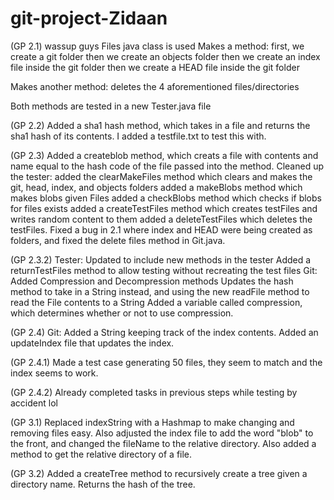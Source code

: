 # git-project-Zidaan

(GP 2.1)
wassup guys
Files java class is used
Makes a method:
    first, we create a git folder
    then we create an objects folder
    then we create an index file inside the git folder
    then we create a HEAD file inside the git folder

Makes another method:
    deletes the 4 aforementioned files/directories

Both methods are tested in a new Tester.java file

(GP 2.2)
Added a sha1 hash method, which takes in a file and returns the sha1 hash of its contents.
I added a testfile.txt to test this with.

(GP 2.3)
Added a createblob method, which creats a file with contents and name equal to the hash code of the file passed into the method.
Cleaned up the tester:
    added the clearMakeFiles method which clears and makes the git, head, index, and objects folders
    added a makeBlobs method which makes blobs given Files
    added a checkBlobs method which checks if blobs for files exists
    added a createTestFiles method which creates testFiles and writes random content to them
    added a deleteTestFiles which deletes the testFiles.
Fixed a bug in 2.1 where index and HEAD were being created as folders, and fixed the delete files method in Git.java.

(GP 2.3.2)
Tester:
    Updated to include new methods in the tester
    Added a returnTestFiles method to allow testing without recreating the test files
Git:
    Added Compression and Decompression methods
    Updates the hash method to take in a String instead, and using the new readFile method to read the File contents to a String
    Added a variable called compression, which determines whether or not to use compression.


(GP 2.4) 
Git:
    Added a String keeping track of the index contents. Added an updateIndex file that updates the index.

(GP 2.4.1)
Made a test case generating 50 files, they seem to match and the index seems to work.

(GP 2.4.2)
Already completed tasks in previous steps while testing by accident lol

(GP 3.1)
Replaced indexString with a Hashmap to make changing and removing files easy. Also adjusted the index file to add the word "blob" to the front, and changed the fileName to the relative directory. Also added a method to get the relative directory of a file.

(GP 3.2)
Added a createTree method to recursively create a tree given a directory name. Returns the hash of the tree. 